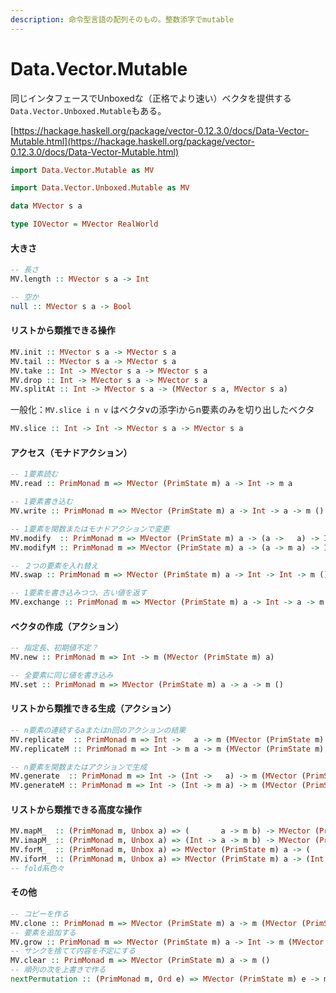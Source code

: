```yaml
---
description: 命令型言語の配列そのもの。整数添字でmutable
---
```


# Data.Vector.Mutable

同じインタフェースでUnboxedな（正格でより速い）ベクタを提供する`Data.Vector.Unboxed.Mutable`もある。

[https://hackage.haskell.org/package/vector-0.12.3.0/docs/Data-Vector-Mutable.html](https://hackage.haskell.org/package/vector-0.12.3.0/docs/Data-Vector-Mutable.html)

```haskell
import Data.Vector.Mutable as MV

import Data.Vector.Unboxed.Mutable as MV
```

```haskell
data MVector s a

type IOVector = MVector RealWorld
```

#### 大きさ

```haskell
-- 長さ
MV.length :: MVector s a -> Int

-- 空か
null :: MVector s a -> Bool
```

#### リストから類推できる操作

```haskell
MV.init :: MVector s a -> MVector s a
MV.tail :: MVector s a -> MVector s a
MV.take :: Int -> MVector s a -> MVector s a
MV.drop :: Int -> MVector s a -> MVector s a
MV.splitAt :: Int -> MVector s a -> (MVector s a, MVector s a)
```

一般化：`MV.slice i n v` はベクタvの添字iからn要素のみを切り出したベクタ

```haskell
MV.slice :: Int	-> Int -> MVector s a -> MVector s a
```

#### アクセス（モナドアクション）

```haskell
-- 1要素読む
MV.read :: PrimMonad m => MVector (PrimState m) a -> Int -> m a

-- 1要素書き込む
MV.write :: PrimMonad m => MVector (PrimState m) a -> Int -> a -> m ()

-- 1要素を関数またはモナドアクションで変更
MV.modify  :: PrimMonad m => MVector (PrimState m) a -> (a ->   a) -> Int -> m ()
MV.modifyM :: PrimMonad m => MVector (PrimState m) a -> (a -> m a) -> Int -> m () 

-- ２つの要素を入れ替え
MV.swap :: PrimMonad m => MVector (PrimState m) a -> Int -> Int -> m ()

-- 1要素を書き込みつつ、古い値を返す
MV.exchange :: PrimMonad m => MVector (PrimState m) a -> Int -> a -> m a
```

#### ベクタの作成（アクション）

```haskell
-- 指定長、初期値不定？
MV.new :: PrimMonad m => Int -> m (MVector (PrimState m) a)

-- 全要素に同じ値を書き込み
MV.set :: PrimMonad m => MVector (PrimState m) a -> a -> m ()
```

#### リストから類推できる生成（アクション）

```haskell
-- n要素の連続するaまたはn回のアクションの結果
MV.replicate  :: PrimMonad m => Int ->   a -> m (MVector (PrimState m) a)
MV.replicateM :: PrimMonad m => Int -> m a -> m (MVector (PrimState m) a)

-- n要素を関数またはアクションで生成
MV.generate  :: PrimMonad m => Int -> (Int ->   a) -> m (MVector (PrimState m) a)
MV.generateM :: PrimMonad m => Int -> (Int -> m a) -> m (MVector (PrimState m) a)
```

#### リストから類推できる高度な操作

```haskell
MV.mapM_  :: (PrimMonad m, Unbox a) => (       a -> m b) -> MVector (PrimState m) a -> m ()
MV.imapM_ :: (PrimMonad m, Unbox a) => (Int -> a -> m b) -> MVector (PrimState m) a -> m ()
MV.forM_  :: (PrimMonad m, Unbox a) => MVector (PrimState m) a -> (       a -> m b) -> m ()
MV.iforM_ :: (PrimMonad m, Unbox a) => MVector (PrimState m) a -> (Int -> a -> m b) -> m (
-- fold系色々
```

#### その他

```haskell
-- コピーを作る
MV.clone :: PrimMonad m => MVector (PrimState m) a -> m (MVector (PrimState m) a)
-- 要素を追加する
MV.grow :: PrimMonad m => MVector (PrimState m) a -> Int -> m (MVector (PrimState m) a
-- サンクを捨てて内容を不定にする
MV.clear :: PrimMonad m => MVector (PrimState m) a -> m ()
-- 順列の次を上書きで作る
nextPermutation :: (PrimMonad m, Ord e) => MVector (PrimState m) e -> m Bool
```

